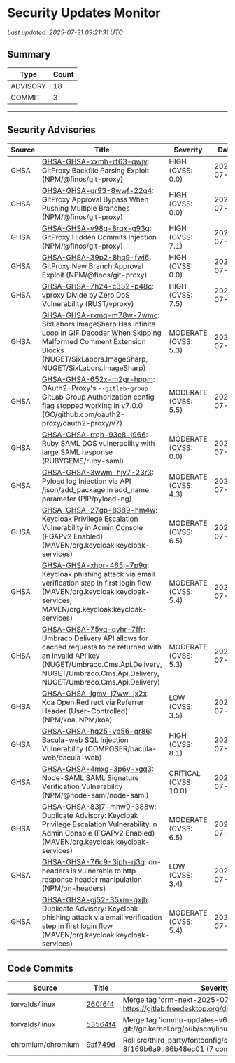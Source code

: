 # Security Updates Monitor

*Last updated: 2025-07-31 09:21:31 UTC*

## Summary
| Type | Count |
|------|-------|
| ADVISORY | 18 |
| COMMIT | 3 |

---

## Security Advisories

| Source | Title | Severity | Date |
|--------|-------|----------|------|
| GHSA | [GHSA-GHSA-xxmh-rf63-qwjv](https://github.com/advisories/GHSA-xxmh-rf63-qwjv): GitProxy Backfile Parsing Exploit (NPM/@finos/git-proxy) | HIGH (CVSS: 0.0) | 2025-07-30 |
| GHSA | [GHSA-GHSA-qr93-8wwf-22g4](https://github.com/advisories/GHSA-qr93-8wwf-22g4): GitProxy Approval Bypass When Pushing Multiple Branches (NPM/@finos/git-proxy) | HIGH (CVSS: 0.0) | 2025-07-30 |
| GHSA | [GHSA-GHSA-v98g-8rqx-g93g](https://github.com/advisories/GHSA-v98g-8rqx-g93g): GitProxy Hidden Commits Injection (NPM/@finos/git-proxy) | HIGH (CVSS: 7.1) | 2025-07-30 |
| GHSA | [GHSA-GHSA-39p2-8hq9-fwj6](https://github.com/advisories/GHSA-39p2-8hq9-fwj6): GitProxy New Branch Approval Exploit (NPM/@finos/git-proxy) | HIGH (CVSS: 0.0) | 2025-07-30 |
| GHSA | [GHSA-GHSA-7h24-c332-p48c](https://github.com/advisories/GHSA-7h24-c332-p48c): vproxy Divide by Zero DoS Vulnerability (RUST/vproxy) | HIGH (CVSS: 7.5) | 2025-07-30 |
| GHSA | [GHSA-GHSA-rxmq-m78w-7wmc](https://github.com/advisories/GHSA-rxmq-m78w-7wmc): SixLabors ImageSharp Has Infinite Loop in GIF Decoder When Skipping Malformed Comment Extension Blocks (NUGET/SixLabors.ImageSharp, NUGET/SixLabors.ImageSharp) | MODERATE (CVSS: 5.3) | 2025-07-30 |
| GHSA | [GHSA-GHSA-652x-m2gr-hppm](https://github.com/advisories/GHSA-652x-m2gr-hppm): OAuth2-Proxy's `--gitlab-group` GitLab Group Authorization config flag stopped working in v7.0.0 (GO/github.com/oauth2-proxy/oauth2-proxy/v7) | MODERATE (CVSS: 5.5) | 2025-07-30 |
| GHSA | [GHSA-GHSA-rrqh-93c8-j966](https://github.com/advisories/GHSA-rrqh-93c8-j966): Ruby SAML DOS vulnerability with large SAML response (RUBYGEMS/ruby-saml) | MODERATE (CVSS: 0.0) | 2025-07-30 |
| GHSA | [GHSA-GHSA-3wwm-hjv7-23r3](https://github.com/advisories/GHSA-3wwm-hjv7-23r3): Pyload log Injection via API /json/add_package in add_name parameter (PIP/pyload-ng) | MODERATE (CVSS: 4.3) | 2025-07-30 |
| GHSA | [GHSA-GHSA-27gp-8389-hm4w](https://github.com/advisories/GHSA-27gp-8389-hm4w): Keycloak Privilege Escalation Vulnerability in Admin Console (FGAPv2 Enabled) (MAVEN/org.keycloak:keycloak-services) | MODERATE (CVSS: 6.5) | 2025-07-30 |
| GHSA | [GHSA-GHSA-xhpr-465j-7p9q](https://github.com/advisories/GHSA-xhpr-465j-7p9q): Keycloak phishing attack via email verification step in first login flow (MAVEN/org.keycloak:keycloak-services, MAVEN/org.keycloak:keycloak-services) | MODERATE (CVSS: 5.4) | 2025-07-30 |
| GHSA | [GHSA-GHSA-75vq-qvhr-7ffr](https://github.com/advisories/GHSA-75vq-qvhr-7ffr): Umbraco Delivery API allows for cached requests to be returned with an invalid API key (NUGET/Umbraco.Cms.Api.Delivery, NUGET/Umbraco.Cms.Api.Delivery, NUGET/Umbraco.Cms.Api.Delivery) | MODERATE (CVSS: 5.3) | 2025-07-29 |
| GHSA | [GHSA-GHSA-jgmv-j7ww-jx2x](https://github.com/advisories/GHSA-jgmv-j7ww-jx2x): Koa Open Redirect via Referrer Header (User-Controlled) (NPM/koa, NPM/koa) | LOW (CVSS: 3.5) | 2025-07-29 |
| GHSA | [GHSA-GHSA-hq25-vp56-qr86](https://github.com/advisories/GHSA-hq25-vp56-qr86): Bacula-web SQL Injection Vulnerability (COMPOSER/bacula-web/bacula-web) | HIGH (CVSS: 8.1) | 2025-07-29 |
| GHSA | [GHSA-GHSA-4mxg-3p6v-xgq3](https://github.com/advisories/GHSA-4mxg-3p6v-xgq3): Node-SAML SAML Signature Verification Vulnerability (NPM/@node-saml/node-saml) | CRITICAL (CVSS: 10.0) | 2025-07-28 |
| GHSA | [GHSA-GHSA-83j7-mhw9-388w](https://github.com/advisories/GHSA-83j7-mhw9-388w): Duplicate Advisory: Keycloak Privilege Escalation Vulnerability in Admin Console (FGAPv2 Enabled) (MAVEN/org.keycloak:keycloak-services) | MODERATE (CVSS: 6.5) | 2025-07-18 |
| GHSA | [GHSA-GHSA-76c9-3jph-rj3q](https://github.com/advisories/GHSA-76c9-3jph-rj3q): on-headers is vulnerable to http response header manipulation (NPM/on-headers) | LOW (CVSS: 3.4) | 2025-07-17 |
| GHSA | [GHSA-GHSA-gj52-35xm-gxjh](https://github.com/advisories/GHSA-gj52-35xm-gxjh): Duplicate Advisory: Keycloak phishing attack via email verification step in first login flow (MAVEN/org.keycloak:keycloak-services) | MODERATE (CVSS: 5.4) | 2025-07-10 |

## Code Commits

| Source | Title | Severity | Date |
|--------|-------|----------|------|
| torvalds/linux | [260f6f4](https://github.com/torvalds/linux/commit/260f6f4fda93c8485c8037865c941b42b9cba5d2) | Merge tag 'drm-next-2025-07-30' of https://gitlab.freedesktop.org/drm/kernel | 2025-07-31 |
| torvalds/linux | [53564f4](https://github.com/torvalds/linux/commit/53564f400572b1b8d9ee5bafb9c226eb1d38600a) | Merge tag 'iommu-updates-v6.17' of git://git.kernel.org/pub/scm/linux/kernel/git/iommu/linux | 2025-07-30 |
| chromium/chromium | [9af749d](https://github.com/chromium/chromium/commit/9af749d9dfb0f4a5aaa0463bcad126973e3d5363) | Roll src/third_party/fontconfig/src/ 8f169b6a9..86b48ec01 (7 commits) | 2025-07-30 |


